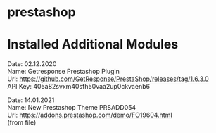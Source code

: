 # prestashop

# Installed Additional Modules
 Date: 02.12.2020 </br>
 Name: Getresponse Prestashop Plugin </br>
 Url: https://github.com/GetResponse/PrestaShop/releases/tag/1.6.3.0 </br>
 API Key: 405a82svxm40sfh50vaa2up0ckvaenb6 </br>

 Date: 14.01.2021 </br>
 Name: New Prestashop Theme PRSADD054 </br>
 Url: https://addons.prestashop.com/demo/FO19604.html </br>
 (from file)  </br>
